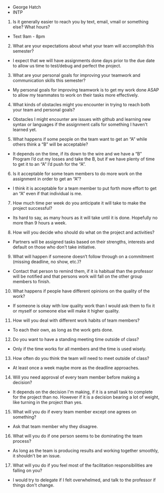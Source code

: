 * George Hatch
* INTP
1. Is it generally easier to reach you by text, email, vmail or something else? What hours?
  * Text 9am - 8pm
2. What are your expectations about what your team will accomplish this semester?
  * I expect that we will have assignments done days prior to the due date to allow us time to test/debug and perfect the project.
3. What are your personal goals for improving your teamwork and communication skills this semester?
  * My personal goals for improving teamwork is to get my work done ASAP to allow my teammates to work on their tasks more effectively.
4. What kinds of obstacles might you encounter in trying to reach both your team and personal goals?
  * Obstacles I might encounter are issues with github and learning new syntax or languages if the assignment calls for something I haven't learned yet.
5. What happens if some people on the team want to get an “A” while others think a “B” will be acceptable?
  * It depends on the time, if its down to the wire and we have a “B” Program I’d cut my losses and take the B, but if we have plenty of time to get it to an “A” I’d push for the “A”.
6. Is it acceptable for some team members to do more work on the assignment in order to get an “A”?
  * I think it is acceptable for a team member to put forth more effort to get an “A” even if that individual is me.
7. How much time per week do you anticipate it will take to make the project successful?
  * Its hard to say, as many hours as it will take until it is done. Hopefully no more than 9 hours a week.
8. How will you decide who should do what on the project and activities?
  * Partners will be assigned tasks based on their strengths, interests and default on those who don't take initiative.
9. What will happen if someone doesn’t follow through on a commitment (missing deadline, no show, etc.)?
  * Contact that person to remind them, if it is habitual than the professor will be notified and that persons work will fall on the other group members to finish.
10. What happens if people have different opinions on the quality of the work?
  * If someone is okay with low quality work than I would ask them to fix it or myself or someone else will make it higher quality.
11. How will you deal with different work habits of team members? 
  * To each their own, as long as the work gets done.
12. Do you want to have a standing meeting time outside of class?
  * Only if the time works for all members and the time is used wisely.
13. How often do you think the team will need to meet outside of class?
  * At least once a week maybe more as the deadline approaches.
14. Will you need approval of every team member before making a decision?
  * It depends on the decision I'm making, if it is a small task to complete for the project than no. However if it is a decision bearing a lot of weight, like turning in the project than yes.
15. What will you do if every team member except one agrees on something? 
  * Ask that team member why they disagree.
16. What will you do if one person seems to be dominating the team process?
  * As long as the team is producing results and working together smoothly, it shouldn't be an issue.
17. What will you do if you feel most of the facilitation responsibilities are falling on you?
  * I would try to delegate if I felt overwhelmed, and talk to the professor if things don't change.
